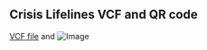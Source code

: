 ## Crisis Lifelines VCF and QR code


[VCF file](https://github.com/thomasjzimmer/thomasjzimmer.github.io/blob/633cb5fea71c6174182d464580bbf9ab8c00a503/CrisisLifelines.vcf) and ![Image](src)
